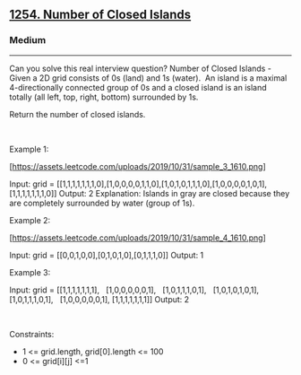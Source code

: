 <h2><a href="https://leetcode.com/problems/number-of-closed-islands/">1254. Number of Closed Islands</a></h2><h3>Medium</h3><hr>Can you solve this real interview question? Number of Closed Islands - Given a 2D grid consists of 0s (land) and 1s (water).  An island is a maximal 4-directionally connected group of 0s and a closed island is an island totally (all left, top, right, bottom) surrounded by 1s.

Return the number of closed islands.

 

Example 1:

[https://assets.leetcode.com/uploads/2019/10/31/sample_3_1610.png]


Input: grid = [[1,1,1,1,1,1,1,0],[1,0,0,0,0,1,1,0],[1,0,1,0,1,1,1,0],[1,0,0,0,0,1,0,1],[1,1,1,1,1,1,1,0]]
Output: 2
Explanation: 
Islands in gray are closed because they are completely surrounded by water (group of 1s).

Example 2:

[https://assets.leetcode.com/uploads/2019/10/31/sample_4_1610.png]


Input: grid = [[0,0,1,0,0],[0,1,0,1,0],[0,1,1,1,0]]
Output: 1


Example 3:


Input: grid = [[1,1,1,1,1,1,1],
               [1,0,0,0,0,0,1],
               [1,0,1,1,1,0,1],
               [1,0,1,0,1,0,1],
               [1,0,1,1,1,0,1],
               [1,0,0,0,0,0,1],
               [1,1,1,1,1,1,1]]
Output: 2


 

Constraints:

 * 1 <= grid.length, grid[0].length <= 100
 * 0 <= grid[i][j] <=1
